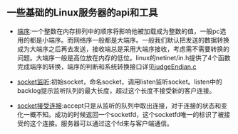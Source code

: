 ## 一些基础的Linux服务器的api和工具

- [端序](judgeEndian.c):一个整数在内存排列中的顺序将影响他被加载成为整数的值，一般pc选用的都是小端序。而网络序一般都是大端序。一般我们默认把发送的数据转换成为大端序之后再去发送，接收端总是采用大端序接收，考虑需不需要转换的问题。大端序一般是高位放在内存的低位。linux的netinet/in.h提供了4个函数完成端序的转换，端序的判断和系统转换接口详见[judgeEndian.c](judgeEndian.c)

- [socket监听](socketListen.c):初始socket，命名socket，调用listen监听socket。listen中的backlog提示监听队列的最大长度，超过这个长度不接受新的客户连接。

- [socket接受连接](socketAccept.c):accept只是从监听的队列中取出连接，对于连接的状态和变化一概不知。成功的时候返回一个socketfd，这个socketfd唯一的标识了被接受的这个连接。服务器可以通过这个fd来与客户端通信。